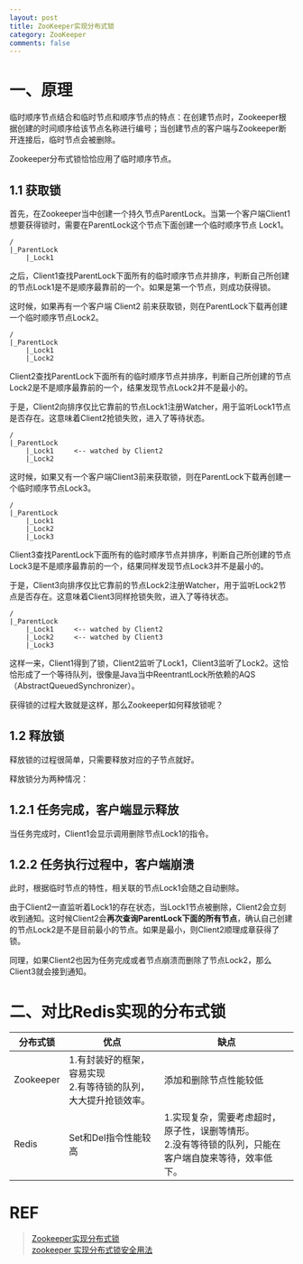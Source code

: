 ```yaml
---
layout: post
title: ZooKeeper实现分布式锁
category: ZooKeeper
comments: false
---
```


# 一、原理
临时顺序节点结合和临时节点和顺序节点的特点：在创建节点时，Zookeeper根据创建的时间顺序给该节点名称进行编号；当创建节点的客户端与Zookeeper断开连接后，临时节点会被删除。

Zookeeper分布式锁恰恰应用了临时顺序节点。

## 1.1 获取锁
首先，在Zookeeper当中创建一个持久节点ParentLock。当第一个客户端Client1想要获得锁时，需要在ParentLock这个节点下面创建一个临时顺序节点 Lock1。

    /
    |_ParentLock
        |_Lock1

之后，Client1查找ParentLock下面所有的临时顺序节点并排序，判断自己所创建的节点Lock1是不是顺序最靠前的一个。如果是第一个节点，则成功获得锁。

这时候，如果再有一个客户端 Client2 前来获取锁，则在ParentLock下载再创建一个临时顺序节点Lock2。 

    /
    |_ParentLock
        |_Lock1
        |_Lock2

Client2查找ParentLock下面所有的临时顺序节点并排序，判断自己所创建的节点Lock2是不是顺序最靠前的一个，结果发现节点Lock2并不是最小的。


于是，Client2向排序仅比它靠前的节点Lock1注册Watcher，用于监听Lock1节点是否存在。这意味着Client2抢锁失败，进入了等待状态。 

    /
    |_ParentLock
        |_Lock1     <-- watched by Client2
        |_Lock2  

这时候，如果又有一个客户端Client3前来获取锁，则在ParentLock下载再创建一个临时顺序节点Lock3。 

    /
    |_ParentLock
        |_Lock1
        |_Lock2
        |_Lock3

Client3查找ParentLock下面所有的临时顺序节点并排序，判断自己所创建的节点Lock3是不是顺序最靠前的一个，结果同样发现节点Lock3并不是最小的。

于是，Client3向排序仅比它靠前的节点Lock2注册Watcher，用于监听Lock2节点是否存在。这意味着Client3同样抢锁失败，进入了等待状态。 

    /
    |_ParentLock
        |_Lock1     <-- watched by Client2
        |_Lock2     <-- watched by Client3
        |_Lock3

这样一来，Client1得到了锁，Client2监听了Lock1，Client3监听了Lock2。这恰恰形成了一个等待队列，很像是Java当中ReentrantLock所依赖的AQS（AbstractQueuedSynchronizer）。

获得锁的过程大致就是这样，那么Zookeeper如何释放锁呢？

## 1.2 释放锁
释放锁的过程很简单，只需要释放对应的子节点就好。

释放锁分为两种情况：

## 1.2.1 任务完成，客户端显示释放
当任务完成时，Client1会显示调用删除节点Lock1的指令。


## 1.2.2 任务执行过程中，客户端崩溃
此时，根据临时节点的特性，相关联的节点Lock1会随之自动删除。 


由于Client2一直监听着Lock1的存在状态，当Lock1节点被删除，Client2会立刻收到通知。这时候Client2会**再次查询ParentLock下面的所有节点**，确认自己创建的节点Lock2是不是目前最小的节点。如果是最小，则Client2顺理成章获得了锁。 

同理，如果Client2也因为任务完成或者节点崩溃而删除了节点Lock2，那么Client3就会接到通知。 

# 二、对比Redis实现的分布式锁
|分布式锁   | 优点 | 缺点|
|--|--|--|
Zookeeper   |1.有封装好的框架，容易实现 <br/> 2.有等待锁的队列，大大提升抢锁效率。|添加和删除节点性能较低
|Redis   |Set和Del指令性能较高   | 1.实现复杂，需要考虑超时，原子性，误删等情形。 <br/>2.没有等待锁的队列，只能在客户端自旋来等待，效率低下。


# REF
> [Zookeeper实现分布式锁](https://blog.csdn.net/kongmin_123/article/details/82081953)  
> [zookeeper 实现分布式锁安全用法](https://www.cnblogs.com/wangiqngpei557/p/10323149.html)